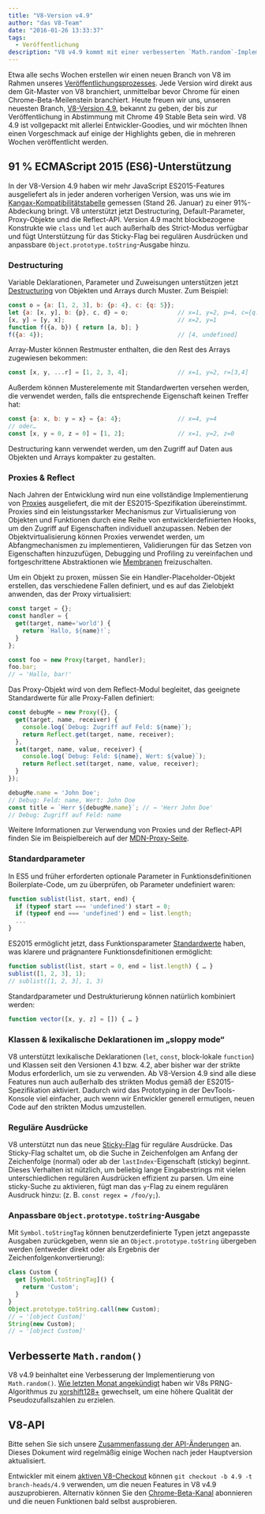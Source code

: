 ```yaml
---
title: "V8-Version v4.9"
author: "das V8-Team"
date: "2016-01-26 13:33:37"
tags: 
  - Veröffentlichung
description: "V8 v4.9 kommt mit einer verbesserten `Math.random`-Implementierung und Unterstützung für mehrere neue ES2015-Sprachfeatures."
---
```

Etwa alle sechs Wochen erstellen wir einen neuen Branch von V8 im Rahmen unseres [Veröffentlichungsprozesses](/docs/release-process). Jede Version wird direkt aus dem Git-Master von V8 branchiert, unmittelbar bevor Chrome für einen Chrome-Beta-Meilenstein branchiert. Heute freuen wir uns, unseren neuesten Branch, [V8-Version 4.9](https://chromium.googlesource.com/v8/v8.git/+log/branch-heads/4.9), bekannt zu geben, der bis zur Veröffentlichung in Abstimmung mit Chrome 49 Stable Beta sein wird. V8 4.9 ist vollgepackt mit allerlei Entwickler-Goodies, und wir möchten Ihnen einen Vorgeschmack auf einige der Highlights geben, die in mehreren Wochen veröffentlicht werden.

<!--truncate-->
## 91 % ECMAScript 2015 (ES6)-Unterstützung

In der V8-Version 4.9 haben wir mehr JavaScript ES2015-Features ausgeliefert als in jeder anderen vorherigen Version, was uns wie im [Kangax-Kompatibilitätstabelle](https://kangax.github.io/compat-table/es6/) gemessen (Stand 26. Januar) zu einer 91%-Abdeckung bringt. V8 unterstützt jetzt Destructuring, Default-Parameter, Proxy-Objekte und die Reflect-API. Version 4.9 macht blockbezogene Konstrukte wie `class` und `let` auch außerhalb des Strict-Modus verfügbar und fügt Unterstützung für das Sticky-Flag bei regulären Ausdrücken und anpassbare `Object.prototype.toString`-Ausgabe hinzu.

### Destructuring

Variable Deklarationen, Parameter und Zuweisungen unterstützen jetzt [Destructuring](https://developer.mozilla.org/en-US/docs/Web/JavaScript/Reference/Operators/Destructuring_assignment) von Objekten und Arrays durch Muster. Zum Beispiel:

```js
const o = {a: [1, 2, 3], b: {p: 4}, c: {q: 5}};
let {a: [x, y], b: {p}, c, d} = o;              // x=1, y=2, p=4, c={q: 5}
[x, y] = [y, x];                                // x=2, y=1
function f({a, b}) { return [a, b]; }
f({a: 4});                                      // [4, undefined]
```

Array-Muster können Restmuster enthalten, die den Rest des Arrays zugewiesen bekommen:

```js
const [x, y, ...r] = [1, 2, 3, 4];              // x=1, y=2, r=[3,4]
```

Außerdem können Musterelemente mit Standardwerten versehen werden, die verwendet werden, falls die entsprechende Eigenschaft keinen Treffer hat:

```js
const {a: x, b: y = x} = {a: 4};                // x=4, y=4
// oder…
const [x, y = 0, z = 0] = [1, 2];               // x=1, y=2, z=0
```

Destructuring kann verwendet werden, um den Zugriff auf Daten aus Objekten und Arrays kompakter zu gestalten.

### Proxies & Reflect

Nach Jahren der Entwicklung wird nun eine vollständige Implementierung von [Proxies](https://developer.mozilla.org/en-US/docs/Web/JavaScript/Reference/Global_Objects/Proxy) ausgeliefert, die mit der ES2015-Spezifikation übereinstimmt. Proxies sind ein leistungsstarker Mechanismus zur Virtualisierung von Objekten und Funktionen durch eine Reihe von entwicklerdefinierten Hooks, um den Zugriff auf Eigenschaften individuell anzupassen. Neben der Objektvirtualisierung können Proxies verwendet werden, um Abfangmechanismen zu implementieren, Validierungen für das Setzen von Eigenschaften hinzuzufügen, Debugging und Profiling zu vereinfachen und fortgeschrittene Abstraktionen wie [Membranen](http://tvcutsem.github.io/js-membranes/) freizuschalten.

Um ein Objekt zu proxen, müssen Sie ein Handler-Placeholder-Objekt erstellen, das verschiedene Fallen definiert, und es auf das Zielobjekt anwenden, das der Proxy virtualisiert:

```js
const target = {};
const handler = {
  get(target, name='world') {
    return `Hallo, ${name}!`;
  }
};

const foo = new Proxy(target, handler);
foo.bar;
// → 'Hallo, bar!'
```

Das Proxy-Objekt wird von dem Reflect-Modul begleitet, das geeignete Standardwerte für alle Proxy-Fallen definiert:

```js
const debugMe = new Proxy({}, {
  get(target, name, receiver) {
    console.log(`Debug: Zugriff auf Feld: ${name}`);
    return Reflect.get(target, name, receiver);
  },
  set(target, name, value, receiver) {
    console.log(`Debug: Feld: ${name}, Wert: ${value}`);
    return Reflect.set(target, name, value, receiver);
  }
});

debugMe.name = 'John Doe';
// Debug: Feld: name, Wert: John Doe
const title = `Herr ${debugMe.name}`; // → 'Herr John Doe'
// Debug: Zugriff auf Feld: name
```

Weitere Informationen zur Verwendung von Proxies und der Reflect-API finden Sie im Beispielbereich auf der [MDN-Proxy-Seite](https://developer.mozilla.org/en-US/docs/Web/JavaScript/Reference/Global_Objects/Proxy#Examples).

### Standardparameter

In ES5 und früher erforderten optionale Parameter in Funktionsdefinitionen Boilerplate-Code, um zu überprüfen, ob Parameter undefiniert waren:

```js
function sublist(list, start, end) {
  if (typeof start === 'undefined') start = 0;
  if (typeof end === 'undefined') end = list.length;
  ...
}
```

ES2015 ermöglicht jetzt, dass Funktionsparameter [Standardwerte](https://developer.mozilla.org/en-US/docs/Web/JavaScript/Reference/Functions/Default_parameters) haben, was klarere und prägnantere Funktionsdefinitionen ermöglicht:

```js
function sublist(list, start = 0, end = list.length) { … }
sublist([1, 2, 3], 1);
// sublist([1, 2, 3], 1, 3)
```

Standardparameter und Destrukturierung können natürlich kombiniert werden:

```js
function vector([x, y, z] = []) { … }
```

### Klassen & lexikalische Deklarationen im „sloppy mode“

V8 unterstützt lexikalische Deklarationen (`let`, `const`, block-lokale `function`) und Klassen seit den Versionen 4.1 bzw. 4.2, aber bisher war der strikte Modus erforderlich, um sie zu verwenden. Ab V8-Version 4.9 sind alle diese Features nun auch außerhalb des strikten Modus gemäß der ES2015-Spezifikation aktiviert. Dadurch wird das Prototyping in der DevTools-Konsole viel einfacher, auch wenn wir Entwickler generell ermutigen, neuen Code auf den strikten Modus umzustellen.

### Reguläre Ausdrücke

V8 unterstützt nun das neue [Sticky-Flag](https://developer.mozilla.org/en-US/docs/Web/JavaScript/Reference/Global_Objects/RegExp/sticky) für reguläre Ausdrücke. Das Sticky-Flag schaltet um, ob die Suche in Zeichenfolgen am Anfang der Zeichenfolge (normal) oder ab der `lastIndex`-Eigenschaft (sticky) beginnt. Dieses Verhalten ist nützlich, um beliebig lange Eingabestrings mit vielen unterschiedlichen regulären Ausdrücken effizient zu parsen. Um eine sticky-Suche zu aktivieren, fügt man das `y`-Flag zu einem regulären Ausdruck hinzu: (z. B. `const regex = /foo/y;`).

### Anpassbare `Object.prototype.toString`-Ausgabe

Mit `Symbol.toStringTag` können benutzerdefinierte Typen jetzt angepasste Ausgaben zurückgeben, wenn sie an `Object.prototype.toString` übergeben werden (entweder direkt oder als Ergebnis der Zeichenfolgenkonvertierung):

```js
class Custom {
  get [Symbol.toStringTag]() {
    return 'Custom';
  }
}
Object.prototype.toString.call(new Custom);
// → '[object Custom]'
String(new Custom);
// → '[object Custom]'
```

## Verbesserte `Math.random()`

V8 v4.9 beinhaltet eine Verbesserung der Implementierung von `Math.random()`. [Wie letzten Monat angekündigt](/blog/math-random) haben wir V8s PRNG-Algorithmus zu [xorshift128+](http://vigna.di.unimi.it/ftp/papers/xorshiftplus.pdf) gewechselt, um eine höhere Qualität der Pseudozufallszahlen zu erzielen.

## V8-API

Bitte sehen Sie sich unsere [Zusammenfassung der API-Änderungen](https://docs.google.com/document/d/1g8JFi8T_oAE_7uAri7Njtig7fKaPDfotU6huOa1alds/edit) an. Dieses Dokument wird regelmäßig einige Wochen nach jeder Hauptversion aktualisiert.

Entwickler mit einem [aktiven V8-Checkout](https://v8.dev/docs/source-code#using-git) können `git checkout -b 4.9 -t branch-heads/4.9` verwenden, um die neuen Features in V8 v4.9 auszuprobieren. Alternativ können Sie den [Chrome-Beta-Kanal](https://www.google.com/chrome/browser/beta.html) abonnieren und die neuen Funktionen bald selbst ausprobieren.

